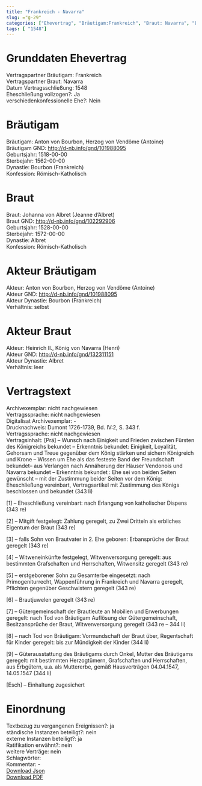 ```yaml
---
title: "Frankreich - Navarra"
slug: ="g-29"
categories: ["Ehevertrag", "Bräutigam:Frankreich", "Braut: Navarra", "Eheschließung vollzogen?:Ja", "verschiedenkonfessionelle Ehe?:Nein", "Dynastie Bräutigam:Bourbon (Frankreich)", "Akteur Bräutigam:Anton von Bourbon, Herzog von Vendôme (Antoine)", "Akteur Braut:Heinrich II., König von Navarra (Henri)", "Textbezug?:ja", "Ständisch?:nein", "Ratifikation?:nein", "Sonstiges?:nein", "Bräutigam:Frankreich", "Braut: Navarra"]
tags: [ "1548"]
---
```

<!--more-->

# Grunddaten Ehevertrag

Vertragspartner Bräutigam: Frankreich<br>
Vertragspartner Braut: Navarra<br>
Datum Vertragsschließung: 1548<br>
Eheschließung vollzogen?: Ja<br>
verschiedenkonfessionelle Ehe?: Nein<br>
# Bräutigam

Bräutigam: Anton von Bourbon, Herzog von Vendôme (Antoine)<br>
Bräutigam GND: http://d-nb.info/gnd/101988095<br>
Geburtsjahr: 1518-00-00<br>
Sterbejahr: 1562-00-00<br>
Dynastie: Bourbon (Frankreich)<br>
Konfession: Römisch-Katholisch<br>
# Braut

Braut: Johanna von Albret (Jeanne d’Albret)<br>
Braut GND: http://d-nb.info/gnd/102292906<br>
Geburtsjahr: 1528-00-00<br>
Sterbejahr: 1572-00-00<br>
Dynastie: Albret<br>
Konfession: Römisch-Katholisch<br>
# Akteur Bräutigam

Akteur: Anton von Bourbon, Herzog von Vendôme (Antoine)<br>
Akteur GND: http://d-nb.info/gnd/101988095<br>
Akteur Dynastie: Bourbon (Frankreich)<br>
Verhältnis: selbst<br>
# Akteur Braut

Akteur: Heinrich II., König von Navarra (Henri)<br>
Akteur GND: http://d-nb.info/gnd/132311151<br>
Akteur Dynastie: Albret<br>
Verhältnis: leer<br>
# Vertragstext

Archivexemplar: nicht nachgewiesen<br>
Vertragssprache: nicht nachgewiesen<br>
Digitalisat Archivexemplar: -<br>
Drucknachweis: Dumont 1726-1739, Bd. IV:2, S. 343 f.<br>
Vertragssprache: nicht nachgewiesen<br>
Vertragsinhalt: [Prä] – Wunsch nach Einigkeit und Frieden zwischen Fürsten des Königreichs bekundet – Erkenntnis bekundet: Einigkeit, Loyalität, Gehorsam und Treue gegenüber dem König stärken und sichern Königreich und Krone – Wissen um Ehe als das festeste Band der Freundschaft bekundet– aus Verlangen nach Annäherung der Häuser Vendonois und Navarra bekundet – Erkenntnis bekundet : Ehe sei von beiden Seiten gewünscht – mit der Zustimmung beider Seiten vor dem König: Eheschließung vereinbart, Vertragsartikel mit Zustimmung des Königs beschlossen und bekundet (343 li)

[1] – Eheschließung vereinbart: nach Erlangung von katholischer Dispens (343 re)

[2] – Mitgift festgelegt: Zahlung geregelt, zu Zwei Dritteln als erbliches Eigentum der Braut (343 re)

[3] –  falls Sohn von Brautvater in 2. Ehe geboren: Erbansprüche der Braut geregelt (343 re)

[4] – Witweneinkünfte festgelegt, Witwenversorgung geregelt: aus bestimmten Grafschaften und Herrschaften, Witwensitz geregelt (343 re)

[5] – erstgeborener Sohn zu Gesamterbe eingesetzt: nach Primogeniturrecht, Wappenführung in Frankreich und Navarra geregelt, Pflichten gegenüber Geschwistern geregelt (343 re)

[6] – Brautjuwelen geregelt (343 re)

[7] – Gütergemeinschaft der Brautleute an Mobilien und Erwerbungen geregelt: nach Tod von Bräutigam Auflösung der Gütergemeinschaft, Besitzansprüche der Braut, Witwenversorgung geregelt (343 re – 344 li)

[8] – nach Tod von Bräutigam: Vormundschaft der Braut über, Regentschaft für Kinder geregelt: bis zur Mündigkeit der Kinder (344 li)

[9] – Güterausstattung des Bräutigams durch Onkel, Mutter des Bräutigams geregelt: mit bestimmten Herzogtümern, Grafschaften und Herrschaften, aus Erbgütern, u.a. als Muttererbe, gemäß Hausverträgen 04.04.1547, 14.05.1547 (344 li)

[Esch] – Einhaltung zugesichert
<br>
# Einordnung

Textbezug zu vergangenen Ereignissen?: ja<br>
ständische Instanzen beteiligt?: nein<br>
externe Instanzen beteiligt?: ja<br>
Ratifikation erwähnt?: nein<br>
weitere Verträge: nein<br>
Schlagwörter: <br>
Kommentar: -<br>
[Download Json](/vertraege/vertrag-29.json)<br>
[Download PDF](/vertraege/v125.pdf)